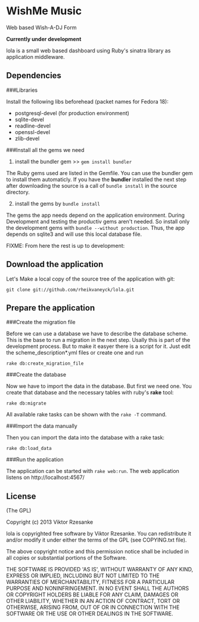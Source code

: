 WishMe Music
======

Web based Wish-A-DJ Form  

**Currently under development**

lola is a small web based dashboard using Ruby's sinatra library as application middleware. 

Dependencies
------------

###Libraries

Install the following libs beforehead (packet names for Fedora 18):
* postgresql-devel (for production environment)
* sqlite-devel
* readline-devel
* openssl-devel
* zlib-devel


###Install all the gems we need

1. install the bundler gem >> `gem install bundler`

The Ruby gems used are listed in the Gemfile. You can use the bundler gem to install them automaticly. If you have the **bundler** installed the next step after downloading the source is a call of `bundle install` in the source directory.

2. install the gems by `bundle install`

The gems the app needs depend on the application environment. During Development and testing the productiv gems aren't needed. So install only the development gems with `bundle --without production`. Thus, the app depends on sqlite3 and will use this local database file. 

FIXME: From here the rest is up to development:

Download the application
------------------------

Let's Make a local copy of the source tree of the application with git:

```
git clone git://github.com/rheikvaneyck/lola.git
```

Prepare the application
-----------------------

###Create the migration file

Before we can use a database we have to describe the database scheme. This is the base to run a migration in the next step. Usally this is part of the development process. But to make it easyer there is a script for it. Just edit the scheme_description*.yml files or create one and run 

```
rake db:create_migration_file
``` 

###Create the database

Now we have to import the data in the database. But first we need one. You create that database and the necessary tables with ruby's **rake** tool:

```
rake db:migrate
```

All available rake tasks can be shown with the `rake -T` command.

###Import the data manually

Then you can import the data into the database with a rake task:
```
rake db:load_data
```

###Run the application

The application can be started with `rake web:run`. The web application listens on http://localhost:4567/

License
-------

(The GPL)

Copyright (c) 2013 Viktor Rzesanke

lola is copyrighted free software by Viktor Rzesanke.
You can redistribute it and/or modify it under either the terms of the GPL
(see COPYING.txt file).

The above copyright notice and this permission notice shall be
included in all copies or substantial portions of the Software.

THE SOFTWARE IS PROVIDED 'AS IS', WITHOUT WARRANTY OF ANY KIND,
EXPRESS OR IMPLIED, INCLUDING BUT NOT LIMITED TO THE WARRANTIES OF
MERCHANTABILITY, FITNESS FOR A PARTICULAR PURPOSE AND NONINFRINGEMENT.
IN NO EVENT SHALL THE AUTHORS OR COPYRIGHT HOLDERS BE LIABLE FOR ANY
CLAIM, DAMAGES OR OTHER LIABILITY, WHETHER IN AN ACTION OF CONTRACT,
TORT OR OTHERWISE, ARISING FROM, OUT OF OR IN CONNECTION WITH THE
SOFTWARE OR THE USE OR OTHER DEALINGS IN THE SOFTWARE.
